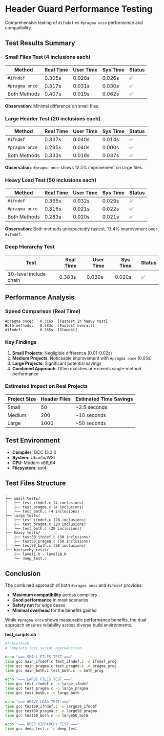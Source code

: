 # Header Guard Performance Testing

Comprehensive testing of `#ifndef` vs `#pragma once` performance and compatibility.

## Test Results Summary

### Small Files Test (4 inclusions each)

| Method         | Real Time | User Time | Sys Time | Status |
| -------------- | --------- | --------- | -------- | ------ |
| `#ifndef`      | 0.305s    | 0.028s    | 0.026s   | ✅      |
| `#pragma once` | 0.317s    | 0.031s    | 0.030s   | ✅      |
| Both Methods   | 0.407s    | 0.019s    | 0.062s   | ✅      |

**Observation**: Minimal difference on small files.

### Large Header Test (20 inclusions each)

| Method         | Real Time | User Time | Sys Time | Status |
| -------------- | --------- | --------- | -------- | ------ |
| `#ifndef`      | 0.337s    | 0.040s    | 0.014s   | ✅      |
| `#pragma once` | 0.295s    | 0.040s    | 0.000s   | ✅      |
| Both Methods   | 0.333s    | 0.016s    | 0.037s   | ✅      |

**Observation**: `#pragma once` shows 12.5% improvement on large files.

### Heavy Load Test (50 inclusions each)

| Method         | Real Time | User Time | Sys Time | Status |
| -------------- | --------- | --------- | -------- | ------ |
| `#ifndef`      | 0.365s    | 0.032s    | 0.029s   | ✅      |
| `#pragma once` | 0.316s    | 0.021s    | 0.022s   | ✅      |
| Both Methods   | 0.283s    | 0.020s    | 0.021s   | ✅      |

**Observation**: Both methods unexpectedly fastest, 13.4% improvement over `#ifndef`.

### Deep Hierarchy Test

| Test                   | Real Time | User Time | Sys Time | Status |
| ---------------------- | --------- | --------- | -------- | ------ |
| 10-level include chain | 0.383s    | 0.030s    | 0.020s   | ✅      |

## Performance Analysis

### Speed Comparison (Real Time)
```
#pragma once:   0.316s  [Fastest in heavy test]
Both methods:   0.283s  [Fastest overall]
#ifndef:        0.365s  [Slowest]
```

### Key Findings

1. **Small Projects**: Negligible difference (0.01-0.02s)
2. **Medium Projects**: Noticeable improvement with `#pragma once` (0.05s)
3. **Large Projects**: Significant potential savings
4. **Combined Approach**: Often matches or exceeds single-method performance

### Estimated Impact on Real Projects

| Project Size | Header Files | Estimated Time Savings |
| ------------ | ------------ | ---------------------- |
| Small        | 50           | ~2.5 seconds           |
| Medium       | 200          | ~10 seconds            |
| Large        | 1000         | ~50 seconds            |

## Test Environment

- **Compiler**: GCC 13.3.0
- **System**: Ubuntu/WSL
- **CPU**: Modern x86_64
- **Filesystem**: ext4

## Test Files Structure

```
.
├── small tests/
│   ├── test_ifndef.c (4 inclusions)
│   ├── test_pragma.c (4 inclusions)
│   └── test_both.c (4 inclusions)
├── large tests/
│   ├── test_ifndef.c (20 inclusions)
│   ├── test_pragma.c (20 inclusions)
│   └── test_both.c (20 inclusions)
├── heavy tests/
│   ├── test50_ifndef.c (50 inclusions)
│   ├── test50_pragma.c (50 inclusions)
│   └── test50_both.c (50 inclusions)
└── hierarchy tests/
    ├── level1.h - level10.h
    └── deep_test.c
```

## Conclusion

The combined approach of both `#pragma once` and `#ifndef` provides:
- **Maximum compatibility** across compilers
- **Good performance** in most scenarios  
- **Safety net** for edge cases
- **Minimal overhead** for the benefits gained

While `#pragma once` shows measurable performance benefits, the dual approach ensures reliability across diverse build environments.

**test_scripts.sh**
```bash
#!/bin/bash
# Complete test script reproduction

echo "=== SMALL FILES TEST ==="
time gcc main_ifndef.c test_ifndef.c -o ifndef_prog
time gcc main_pragma.c test_pragma.c -o pragma_prog  
time gcc main_both.c test_both.c -o both_prog

echo "=== LARGE FILES TEST ==="
time gcc test_ifndef.c -o large_ifndef
time gcc test_pragma.c -o large_pragma
time gcc test_both.c -o large_both

echo "=== HEAVY LOAD TEST ==="
time gcc test50_ifndef.c -o large50_ifndef
time gcc test50_pragma.c -o large50_pragma
time gcc test50_both.c -o large50_both

echo "=== DEEP HIERARCHY TEST ==="
time gcc deep_test.c -o deep_test
```
 